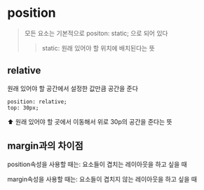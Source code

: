 # position

>모든 요소는 기본적으로 positon: static; 으로 되어 있다
>
>>static: 원래 있어야 할 위치에 배치된다는 뜻 

## relative

원래 있어야 할 공간에서 설정한 값만큼 공간을 준다

```
position: relative;
top: 30px;
```
⬆️ 원래 있어야 할 곳에서 이동해서 위로 30p의 공간을 준다는 뜻

## margin과의 차이점

position속성을 사용할 때는: 요소들이 겹치는 레이아웃을 하고 싶을 때

margin속성을 사용할 때는: 요소들이 겹치지 않는 레이아웃을 하고 싶을 때
